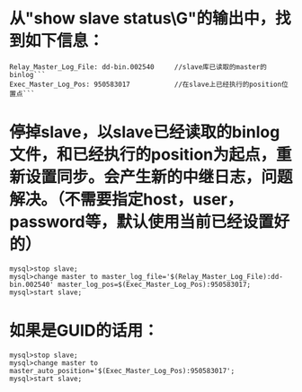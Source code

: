 # 从"show  slave  status\G"的输出中，找到如下信息：
    Relay_Master_Log_File: dd-bin.002540     //slave库已读取的master的binlog```
    Exec_Master_Log_Pos: 950583017           //在slave上已经执行的position位置点```
    
# 停掉slave，以slave已经读取的binlog文件，和已经执行的position为起点，重新设置同步。会产生新的中继日志，问题解决。（不需要指定host，user，password等，默认使用当前已经设置好的）
    mysql>stop slave;
    mysql>change master to master_log_file='$(Relay_Master_Log_File):dd-bin.002540' master_log_pos=$(Exec_Master_Log_Pos):950583017;
    mysql>start slave;
    
# 如果是GUID的话用：
    mysql>stop slave;
    mysql>change master to master_auto_position='$(Exec_Master_Log_Pos):950583017';
    mysql>start slave;

